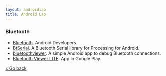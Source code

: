 ```yaml
---
layout: androidlab
title: Android Lab
---
```


### Bluetooth

  * [Bluetooth](http://developer.android.com/guide/topics/connectivity/bluetooth.html). Android Developers.
  * [BtSerial](https://github.com/arduino/BtSerial). A Bluetooth Serial library for Processing for Android.
  * [bluetoothviewer](https://github.com/janosgyerik/bluetoothviewer). A simple Android app to debug Bluetooth connections.
  * [Bluetooth Viewer LITE](https://play.google.com/store/apps/details?id=net.bluetoothviewer). App in Google Play.

[&laquo; Go back](./)
